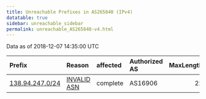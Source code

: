 ```yaml
---
title: Unreachable Prefixes in AS265840 (IPv4)
datatable: true
sidebar: unreachable_sidebar
permalink: unreachable_AS265840-v4.html
---
```


Data as of 2018-12-07 14:35:00 UTC


<div class="datatable-begin"></div>

| Prefix                                                   | Reason                                                                                                  | affected   | Authorized AS   |   MaxLength | Anchor                                         |   unreachable /24s |
|:---------------------------------------------------------|:--------------------------------------------------------------------------------------------------------|:-----------|:----------------|------------:|:-----------------------------------------------|-------------------:|
| [138.94.247.0/24](https://stat.ripe.net/138.94.247.0/24) | [INVALID ASN](https://rpki-validator.ripe.net/announcement-preview?asn=AS265840&prefix=138.94.247.0/24) | complete   | AS16906         |          22 | [LACNIC](unreachable_LACNIC_RPKI_Root-v4.html) |                  1 |

<div class="datatable-end"></div>
